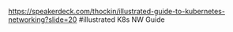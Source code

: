 https://speakerdeck.com/thockin/illustrated-guide-to-kubernetes-networking?slide=20 #illustrated K8s NW Guide
